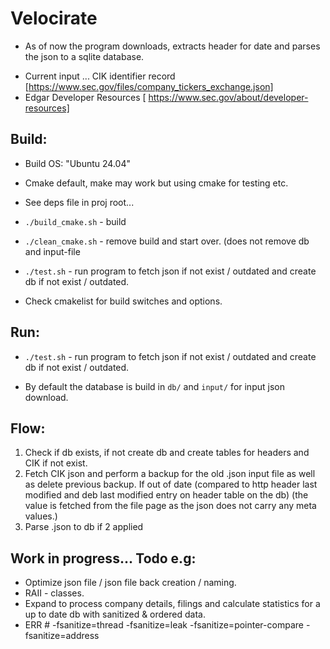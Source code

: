 # Velocirate

+ As of now the program downloads, extracts header for date and parses the json to a sqlite database.

- Current input ... CIK identifier record [https://www.sec.gov/files/company_tickers_exchange.json]
- Edgar Developer Resources  [ https://www.sec.gov/about/developer-resources]

## Build:

- Build OS: "Ubuntu 24.04"
- Cmake default, make may work but using cmake for testing etc.
- See deps file in proj root...

- ```./build_cmake.sh``` - build
- ```./clean_cmake.sh``` - remove build and start over. (does not remove db and input-file
- ```./test.sh``` - run program to fetch json if not exist / outdated and create db if not exist / outdated.

- Check cmakelist for build switches and options.

## Run:
- ```./test.sh``` - run program to fetch json if not exist / outdated and create db if not exist / outdated.

- By default the database is build in ```db/``` and ```input/``` for input json download.


## Flow:
1. Check if db exists, if not create db and create tables for headers and CIK if not exist.
2. Fetch CIK json and perform a backup for the old .json input file as well as delete previous backup. If out of date (compared to http header last modified and deb last modified entry on header table on the db) (the value is fetched from the file page as the json does not carry any meta values.)
3. Parse .json to db if 2 applied


## Work in progress... Todo e.g:
- Optimize json file / json file back creation / naming.
- RAII - classes.
- Expand to process company details, filings and calculate statistics for a up to date db with sanitized & ordered data.
- ERR # -fsanitize=thread  -fsanitize=leak -fsanitize=pointer-compare  -fsanitize=address 



